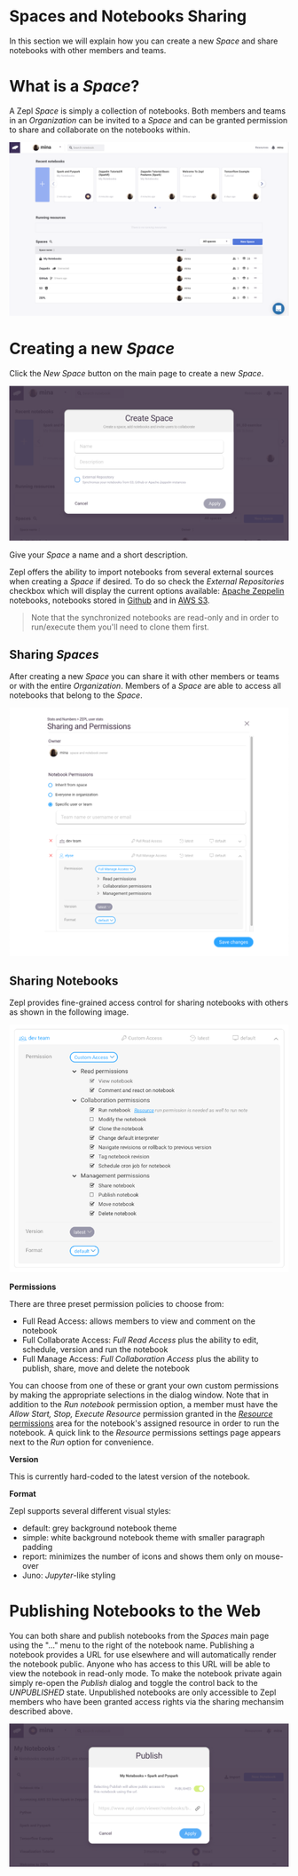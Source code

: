 # Spaces and Notebooks Sharing

In this section we will explain how you can create a new *Space* and share notebooks with other members and teams.

# What is a *Space*?

A Zepl *Space* is simply a collection of notebooks. Both members and teams in an *Organization* can be invited to a *Space* and can be granted permission to share and collaborate on the notebooks within.

<img src="../../img/shared_main.png" class="image-box big-img"/>

# Creating a new *Space*
Click the *New Space* button on the main page to create a new *Space*.

<img src="../../img/create_new_space.png" class="image-box big-img"/>

Give your *Space* a name and a short description.

Zepl offers the ability to import notebooks from several external sources when creating a *Space* if desired. To do so check the *External Repositories* checkbox which will display the current options available: [Apache Zeppelin](../zeppelin_integration) notebooks, notebooks stored in [Github](../github_integration) and in [AWS S3](../s3_integration).

> Note that the synchronized notebooks are read-only and in order to run/execute them you'll need to clone them first.

## Sharing *Spaces*
After creating a new *Space* you can share it with other members or teams or with the entire *Organization*. Members of a *Space* are able to access all notebooks that belong to the *Space*.

<img src="../../img/sharing_overlay.png" class="image-box big-img" />
<br />

## Sharing Notebooks
Zepl provides fine-grained access control for sharing notebooks with others as shown in the following image.

<img src="../../img/sharing_option.png" class="image-box"/>
<br />

**Permissions**

There are three preset permission policies to choose from:
* Full Read Access: allows members to view and comment on the notebook
* Full Collaborate Access: *Full Read Access* plus the ability to edit, schedule, version and run the notebook
* Full Manage Access: *Full Collaboration Access* plus the ability to publish, share, move and delete the notebook
  
You can choose from one of these or grant your own custom permissions by making the appropriate selections in the dialog window. Note that in addition to the *Run notebook* permission option, a member must have the *Allow Start, Stop, Execute Resource* permission granted in the [*Resource* permissions](resource_mgmt/#permissions-for-resources) area for the notebook's assigned resource in order to run the notebook. A quick link to the *Resource* permissions settings page appears next to the *Run* option for convenience.

**Version**

This is currently hard-coded to the latest version of the notebook.

**Format**

Zepl supports several different visual styles:

* default: grey background notebook theme
* simple: white background notebook theme with smaller paragraph padding
* report: minimizes the number of icons and shows them only on mouse-over
* Juno: *Jupyter*-like styling

# Publishing Notebooks to the Web
You can both share and publish notebooks from the *Spaces* main page using the "..." menu to the right of the notebook name. Publishing a notebook provides a URL for use elsewhere and will automatically render the notebook public. Anyone who has access to this URL will be able to view the notebook in read-only mode. To make the notebook private again simply re-open the *Publish* dialog and toggle the control back to the *UNPUBLISHED* state. Unpublished notebooks are only accessible to Zepl members who have been granted access rights via the sharing mechansim described above.

<img src="../../img/publish_dialog.png" class="image-box big-img"/>

